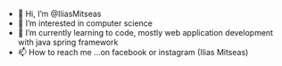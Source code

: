 - 👋 Hi, I’m @IliasMitseas
- 👀 I’m interested in computer science
- 🌱 I’m currently learning to code, mostly web application development with java spring framework
- 📫 How to reach me ...on facebook or instagram (Ilias Mitseas)

<!---
IliasMitseas/IliasMitseas is a ✨ special ✨ repository because its `README.md` (this file) appears on your GitHub profile.
You can click the Preview link to take a look at your changes.
--->
